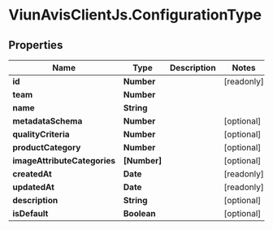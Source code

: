 # ViunAvisClientJs.ConfigurationType

## Properties

| Name                         | Type         | Description | Notes      |
| ---------------------------- | ------------ | ----------- | ---------- |
| **id**                       | **Number**   |             | [readonly] |
| **team**                     | **Number**   |             |
| **name**                     | **String**   |             |
| **metadataSchema**           | **Number**   |             | [optional] |
| **qualityCriteria**          | **Number**   |             | [optional] |
| **productCategory**          | **Number**   |             | [optional] |
| **imageAttributeCategories** | **[Number]** |             | [optional] |
| **createdAt**                | **Date**     |             | [readonly] |
| **updatedAt**                | **Date**     |             | [readonly] |
| **description**              | **String**   |             | [optional] |
| **isDefault**                | **Boolean**  |             | [optional] |
